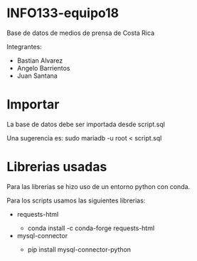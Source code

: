 # INFO133-equipo18
Base de datos de medios de prensa de Costa Rica

Integrantes:

<ul>
    <li>Bastian Alvarez</li>
    <li>Angelo Barrientos</li>
    <li>Juan Santana</li>
</ul>

# Importar
La base de datos debe ser importada desde script.sql

Una sugerencia es: sudo mariadb -u root < script.sql

# Librerias usadas
Para las librerias se hizo uso de un entorno python con conda.

Para los scripts usamos las siguientes librerias:
<ul>
    <li>requests-html</li>
    <ul><li>conda install -c conda-forge requests-html</li></ul>
    <li>mysql-connector</li>
    <ul><li>pip install mysql-connector-python</li></ul>
</ul>
    









